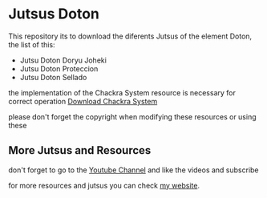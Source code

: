 # Jutsus Doton
This repository its to download the diferents Jutsus of the element Doton, the list of this:

- Jutsu Doton Doryu Joheki
- Jutsu Doton Proteccion
- Jutsu Doton Sellado

the implementation of the Chackra System resource is necessary for correct operation [Download Chackra System](https://github.com/nicolasecm/Chackra-System)

please don't forget the copyright when modifying these resources or using these

## More Jutsus and Resources
don't forget to go to the [Youtube Channel](https://www.youtube.com/channel/UC1JWFFcM_wzmMkdCX4vxa1w) and like the videos and subscribe 

for more resources and jutsus you can check [my website](https://nicolasecm.com/).

